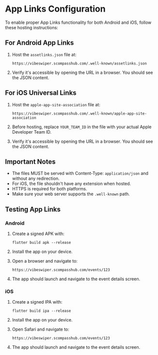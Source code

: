 # App Links Configuration

To enable proper App Links functionality for both Android and iOS, follow these hosting instructions:

## For Android App Links

1. Host the `assetlinks.json` file at:
   ```
   https://vibeswiper.scompasshub.com/.well-known/assetlinks.json
   ```

2. Verify it's accessible by opening the URL in a browser. You should see the JSON content.

## For iOS Universal Links

1. Host the `apple-app-site-association` file at:
   ```
   https://vibeswiper.scompasshub.com/.well-known/apple-app-site-association
   ```

2. Before hosting, replace `YOUR_TEAM_ID` in the file with your actual Apple Developer Team ID.

3. Verify it's accessible by opening the URL in a browser. You should see the JSON content.

## Important Notes

- The files MUST be served with Content-Type: `application/json` and without any redirection.
- For iOS, the file shouldn't have any extension when hosted.
- HTTPS is required for both platforms.
- Make sure your web server supports the `.well-known` path.

## Testing App Links

### Android

1. Create a signed APK with:
   ```
   flutter build apk --release
   ```

2. Install the app on your device.

3. Open a browser and navigate to:
   ```
   https://vibeswiper.scompasshub.com/events/123
   ```

4. The app should launch and navigate to the event details screen.

### iOS

1. Create a signed IPA with:
   ```
   flutter build ipa --release
   ```

2. Install the app on your device.

3. Open Safari and navigate to:
   ```
   https://vibeswiper.scompasshub.com/events/123
   ```

4. The app should launch and navigate to the event details screen.
